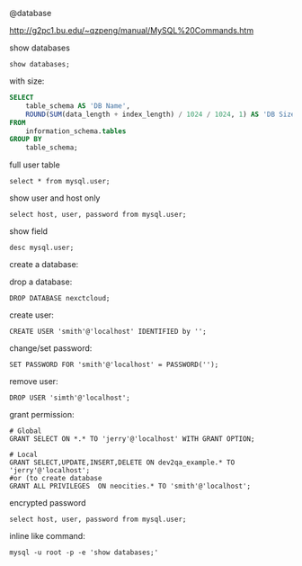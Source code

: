 @database

http://g2pc1.bu.edu/~qzpeng/manual/MySQL%20Commands.htm

show databases

    show databases;

with size:
```sql
SELECT
    table_schema AS 'DB Name',
    ROUND(SUM(data_length + index_length) / 1024 / 1024, 1) AS 'DB Size in MB'
FROM
    information_schema.tables
GROUP BY
    table_schema;
```

full user table

    select * from mysql.user;

show user and host only

    select host, user, password from mysql.user;

show field

    desc mysql.user;

create a database:

drop a database:

    DROP DATABASE nexctcloud;

create user:

    CREATE USER 'smith'@'localhost' IDENTIFIED by '';

change/set password:

    SET PASSWORD FOR 'smith'@'localhost' = PASSWORD('');

remove user:

    DROP USER 'simth'@'localhost';

grant permission:

    # Global
    GRANT SELECT ON *.* TO 'jerry'@'localhost' WITH GRANT OPTION;

    # Local
    GRANT SELECT,UPDATE,INSERT,DELETE ON dev2qa_example.* TO 'jerry'@'localhost';
    #or (to create database
    GRANT ALL PRIVILEGES  ON neocities.* TO 'smith'@'localhost';

encrypted password

    select host, user, password from mysql.user;

inline like command:

    mysql -u root -p -e 'show databases;'

